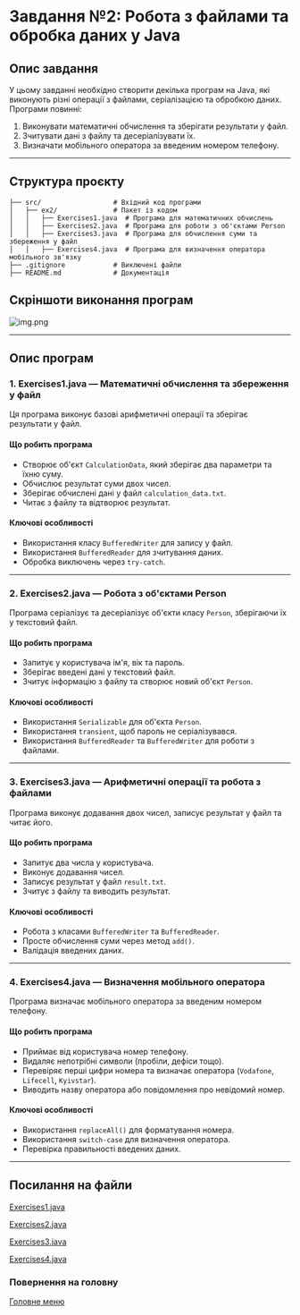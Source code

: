 # Завдання №2: Робота з файлами та обробка даних у Java

## Опис завдання

У цьому завданні необхідно створити декілька програм на Java, які виконують різні операції з файлами, серіалізацією та обробкою даних. Програми повинні:

1. Виконувати математичні обчислення та зберігати результати у файл.
2. Зчитувати дані з файлу та десеріалізувати їх.
3. Визначати мобільного оператора за введеним номером телефону.

---

## Структура проєкту
```plaintext
├── src/                  # Вхідний код програми
│   ├── ex2/              # Пакет із кодом
│   │   ├── Exercises1.java  # Програма для математичних обчислень
│   │   ├── Exercises2.java  # Програма для роботи з об'єктами Person
│   │   ├── Exercises3.java  # Програма для обчислення суми та збереження у файл
│   │   ├── Exercises4.java  # Програма для визначення оператора мобільного зв'язку
├── .gitignore            # Виключені файли
├── README.md             # Документація
````


## Скріншоти виконання програм

![img.png](img%20ex2/img.png)

---

## Опис програм

### **1. Exercises1.java — Математичні обчислення та збереження у файл**
Ця програма виконує базові арифметичні операції та зберігає результати у файл.

#### **Що робить програма**
- Створює об'єкт `CalculationData`, який зберігає два параметри та їхню суму.
- Обчислює результат суми двох чисел.
- Зберігає обчислені дані у файл `calculation_data.txt`.
- Читає з файлу та відтворює результат.

#### **Ключові особливості**
- Використання класу `BufferedWriter` для запису у файл.
- Використання `BufferedReader` для зчитування даних.
- Обробка виключень через `try-catch`.

---

### **2. Exercises2.java — Робота з об'єктами Person**
Програма серіалізує та десеріалізує об'єкти класу `Person`, зберігаючи їх у текстовий файл.

#### **Що робить програма**
- Запитує у користувача ім'я, вік та пароль.
- Зберігає введені дані у текстовий файл.
- Зчитує інформацію з файлу та створює новий об'єкт `Person`.

#### **Ключові особливості**
- Використання `Serializable` для об'єкта `Person`.
- Використання `transient`, щоб пароль не серіалізувався.
- Використання `BufferedReader` та `BufferedWriter` для роботи з файлами.

---

### **3. Exercises3.java — Арифметичні операції та робота з файлами**
Програма виконує додавання двох чисел, записує результат у файл та читає його.

#### **Що робить програма**
- Запитує два числа у користувача.
- Виконує додавання чисел.
- Записує результат у файл `result.txt`.
- Зчитує з файлу та виводить результат.

#### **Ключові особливості**
- Робота з класами `BufferedWriter` та `BufferedReader`.
- Просте обчислення суми через метод `add()`.
- Валідація введених даних.

---

### **4. Exercises4.java — Визначення мобільного оператора**
Програма визначає мобільного оператора за введеним номером телефону.

#### **Що робить програма**
- Приймає від користувача номер телефону.
- Видаляє непотрібні символи (пробіли, дефіси тощо).
- Перевіряє перші цифри номера та визначає оператора (`Vodafone`, `Lifecell`, `Kyivstar`).
- Виводить назву оператора або повідомлення про невідомий номер.

#### **Ключові особливості**
- Використання `replaceAll()` для форматування номера.
- Використання `switch-case` для визначення оператора.
- Перевірка правильності введених даних.

---

## Посилання на файли


[Exercises1.java](code/Exercises1.java)

[Exercises2.java](code/Exercises2.java)

[Exercises3.java](code/Exercises3.java)

[Exercises4.java](code/Exercises4.java)

### Повернення на головну

[Головне меню](../../../../README.md)